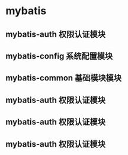 # mybatis
## mybatis-auth 权限认证模块
## mybatis-config 系统配置模块
## mybatis-common 基础模块模块
## mybatis-auth 权限认证模块
## mybatis-auth 权限认证模块
## mybatis-auth 权限认证模块
    
